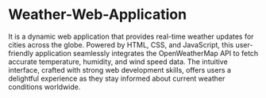 # Weather-Web-Application

It is a dynamic web application that provides real-time weather updates for cities across the globe. Powered by HTML, CSS, and JavaScript, this user-friendly application seamlessly integrates the OpenWeatherMap API to fetch accurate temperature, humidity, and wind speed data. The intuitive interface, crafted with strong web development skills, offers users a delightful experience as they stay informed about current weather conditions worldwide.


